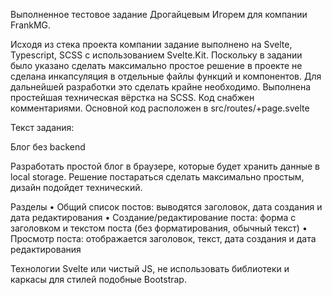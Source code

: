 Выполненное тестовое задание Дрогайцевым Игорем для компании FrankMG.

Исходя из стека проекта компании задание выполнено на Svelte, Typescript, SCSS c использованием Svelte.Kit. Поскольку в задании было указано сделать максимально простое решение в проекте не сделана инкапсуляция в отдельные файлы функций и компонентов. Для дальнейшей разработки это сделать крайне необходимо. Выполнена простейшая техническая вёрстка на SCSS. Код снабжен комментариями. Основной код расположен в src/routes/+page.svelte

Текст задания: 

Блог без backend

Разработать простой блог в браузере, которые будет хранить данные в local storage.
Решение постараться сделать максимально простым, дизайн подойдет технический.

Разделы
• Общий список постов: выводятся заголовок, дата создания и дата редактирования
• Создание/редактирование поста: форма с заголовком и текстом поста (без 
форматирования, обычный текст)
• Просмотр поста: отображается заголовок, текст, дата создания и дата редактирования

Технологии
Svelte или чистый JS, не использовать библиотеки и каркасы для стилей подобные Bootstrap.
